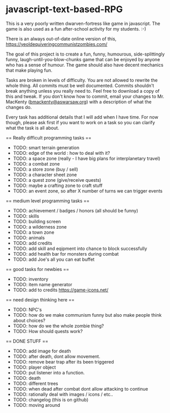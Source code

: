 # javascript-text-based-RPG
This is a very poorly written dwarven-fortress like game in javascript. The game is also used as a fun after-school activity for my students. :-) 

There is an always out-of-date online version of this, https://yeoldequiveringcommunistzombies.com/

The goal of this project is to create a fun, funny, humourous, side-splittingly funny, laugh-until-you-blow-chunks game that can be enjoyed by anyone who has a sense of humour.  The game should also have decent mechanics that make playing fun. 

Tasks are broken in levels of difficulty. You are not allowed to rewrite the whole thing. All commits must be well documented. Commits shouldn't break anything unless you really need to. Feel free to download a copy of this and tweak.  If you don't know how to commit, email your changes to Mr. MacKenty (bmackenty@aswarsaw.org) with a description of what the changes do. 

Every task has additional details that I will add when I have time. For now though, please ask first if you want to work on a task so you can clarify what the task is all about. 

== Really difficult programming tasks == 

* TODO: smart terrain generation
* TODO: edge of the world : how to deal with it? 
* TODO: a space zone (really  - I have big plans for interplanetary travel)
* TODO: a combat zone
* TODO: a store zone (buy / sell)
* TODO: a character sheet zone
* TODO: a quest zone (give/receive quests)
* TODO: maybe a crafting zone to craft stuff
* TODO: an event zone, so after X number of turns we can trigger events

== medium level programming tasks ==

* TODO: achievement / badges / honors (all should be funny)
* TODO: skills
* TODO: building screen
* TODO: a wilderness zone
* TODO: a town zone
* TODO: animals 
* TODO: add credits
* TODO: add skill and eqipment into chance to block successfully 
* TODO: add health bar for monsters during combat
* TODO: add Joe's all you can eat buffet

== good tasks for newbies == 

* TODO: inventory
* TODO: item name generator
* TODO: add to credits https://game-icons.net/

== need design thinking here ==

* TODO: NPC's
* TODO: how do we make communism funny but also make people think about choices? 
* TODO: how do we the whole zombie thing? 
* TODO: How should quests work?







== DONE STUFF ==

* TODO: add image for death
* TODO: after death, dont allow movement. 
* TODO: remove bear trap after its been triggered
* TODO: player object
* TODO: put listener into a function. 
* TODO: death
* TODO: different trees
* TODO: when dead after combat dont allow attacking to continue
* TODO: rationally deal with images / icons / etc..
* TODO: changelog (this is on github)
* TODO: moving around
